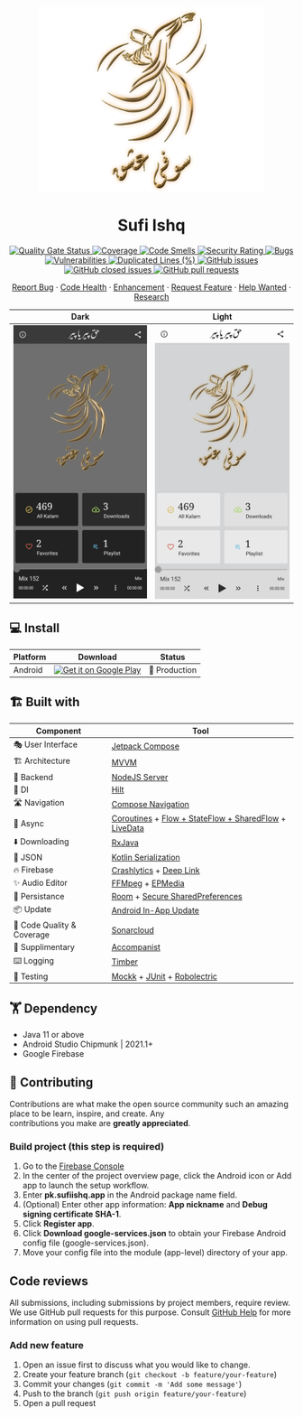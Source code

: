 <div align="center">  
<img src="app/src/main/res/drawable-xxxhdpi/logo.png?raw=true" width="400" />  
<h1 align="center">Sufi Ishq</h1>  
 
<a href="https://sonarcloud.io/summary/new_code?id=sufiishq_sufiishq-mobile">  
    <img alt="Quality Gate Status" src="https://sonarcloud.io/api/project_badges/measure?project=sufiishq_sufiishq-mobile&metric=alert_status" />  
</a>  
<a href="https://sonarcloud.io/summary/new_code?id=sufiishq_sufiishq-mobile">  
    <img alt="Coverage" src="https://sonarcloud.io/api/project_badges/measure?project=sufiishq_sufiishq-mobile&metric=coverage" />  
</a>  
<a href="https://sonarcloud.io/summary/new_code?id=sufiishq_sufiishq-mobile">  
    <img alt="Code Smells" src="https://sonarcloud.io/api/project_badges/measure?project=sufiishq_sufiishq-mobile&metric=code_smells" />  
</a>  
<a href="https://sonarcloud.io/summary/new_code?id=sufiishq_sufiishq-mobile">  
    <img alt="Security Rating" src="https://sonarcloud.io/api/project_badges/measure?project=sufiishq_sufiishq-mobile&metric=security_rating" />  
</a>  
<a href="https://sonarcloud.io/summary/new_code?id=sufiishq_sufiishq-mobil">  
    <img alt="Bugs" src="https://sonarcloud.io/api/project_badges/measure?project=sufiishq_sufiishq-mobile&metric=bugs" />  
</a>  
<a href="https://sonarcloud.io/summary/new_code?id=sufiishq_sufiishq-mobile">  
    <img alt="Vulnerabilities" src="https://sonarcloud.io/api/project_badges/measure?project=sufiishq_sufiishq-mobile&metric=vulnerabilities" />  
</a>  
<a href="https://sonarcloud.io/summary/new_code?id=sufiishq_sufiishq-mobile">  
    <img alt="Duplicated Lines (%)" src="https://sonarcloud.io/api/project_badges/measure?project=sufiishq_sufiishq-mobile&metric=duplicated_lines_density" />  
</a>  
<a href="https://github.com/sufiishq/sufiishq-mobile/issues?q=is%3Aopen+is%3Aissue">  
    <img alt="GitHub issues" src="https://img.shields.io/github/issues/sufiishq/sufiishq-mobile" />  
</a>  
<a href="https://github.com/sufiishq/sufiishq-mobile/issues?q=is%3Aissue+is%3Aclosed">  
    <img alt="GitHub closed issues" src="https://img.shields.io/github/issues-closed/sufiishq/sufiishq-mobile" />  
</a>  
<a href="https://github.com/sufiishq/sufiishq-mobile/pulls?q=is%3Aopen+is%3Apr">  
    <img alt="GitHub pull requests" src="https://img.shields.io/github/issues-pr/sufiishq/sufiishq-mobile" />  
</a>



<p>
<a href="https://github.com/sufiishq/sufiishq-mobile/issues/new/choose">Report Bug</a>  
·  
<a href="https://github.com/sufiishq/sufiishq-mobile/issues/new/choose">Code Health</a>  
·  
<a href="https://github.com/sufiishq/sufiishq-mobile/issues/new/choose">Enhancement</a>  
·  
<a href="https://github.com/sufiishq/sufiishq-mobile/issues/new/choose">Request Feature</a>  
·  
<a href="https://github.com/sufiishq/sufiishq-mobile/issues/new/choose">Help Wanted</a>  
·  
<a href="https://github.com/sufiishq/sufiishq-mobile/issues/new/choose">Research</a>  
</p>
</div>  



| Dark | Light |
|-------|------|
|![](.github/screenshot_dark.jpg)|![](.github/screenshot_light.jpg)

## 💻 Install

| Platform | Download | Status |  
|----------|----------|--------|  
| Android  |<a href='https://play.google.com/store/apps/details?id=pk.sufiishq.app&pcampaignid=pcampaignidMKT-Other-global-all-co-prtnr-py-PartBadge-Mar2515-1'><img alt='Get it on Google Play' src='https://play.google.com/intl/en_us/badges/static/images/badges/en_badge_web_generic.png' width="200"/></a>| 💚 Production |  

## 🏗️️ Built with

| Component       | Tool                          |  
|----------------  |------------------------------    |  
| 🎭  User Interface    | [Jetpack Compose](https://developer.android.com/jetpack/compose)                |  
| 🏗  Architecture    | [MVVM](https://en.wikipedia.org/wiki/Model%E2%80%93view%E2%80%93viewmodel)                            |  
| 🧠  Backend    | [NodeJS Server](https://nodejs.org/en/)                            |  
| 💉  DI                | [Hilt](https://dagger.dev/hilt/)                        |  
| 🛣️  Navigation        | [Compose Navigation](https://developer.android.com/jetpack/compose/navigation)                        |  
| 🌊  Async            | [Coroutines](https://kotlinlang.org/docs/coroutines-overview.html) + [Flow + StateFlow + SharedFlow](https://kotlin.github.io/kotlinx.coroutines/kotlinx-coroutines-core/kotlinx.coroutines.flow/) + [LiveData](https://developer.android.com/topic/libraries/architecture/livedata)                |  
| ⬇️ Downloading            | [RxJava](https://github.com/ReactiveX/RxJava)                |  
| 📄  JSON            | [Kotlin Serialization](https://github.com/Kotlin/kotlinx.serialization)                            |  
| 🔥  Firebase            | [Crashlytics](https://firebase.google.com/docs/crashlytics) + [Deep Link](https://firebase.google.com/products/dynamic-links)                            |  
| ✨  Audio Editor            | [FFMpeg](https://ffmpeg.org/) + [EPMedia](https://github.com/yangjie10930/EpMedia)                            |  
| 💾  Persistance     | [Room](https://developer.android.com/training/data-storage/room) + [Secure SharedPreferences](https://developer.android.com/topic/security/data)   |  
| 📦️  Update     | [Android In-App Update](https://developer.android.com/guide/playcore/in-app-updates/kotlin-java)   |  
| 🧐  Code Quality & Coverage     | [Sonarcloud](https://sonarcloud.io/)   |  
| 🔧  Supplimentary   | [Accompanist](https://github.com/google/accompanist)  |  
| ⌨️  Logging            | [Timber](https://github.com/JakeWharton/timber)                            |  
| 🧪  Testing            | [Mockk](https://mockk.io/) + [JUnit](https://github.com/junit-team/junit5) + [Robolectric](http://robolectric.org/)   |  

## 🏋 Dependency

- Java 11 or above
- Android Studio Chipmunk | 2021.1+
- Google Firebase

## 🤝 Contributing

Contributions are what make the open source community such an amazing place to be learn, inspire, and create. Any  
contributions you make are **greatly appreciated**.

### Build project (this step is required)
1. Go to the [Firebase Console](https://console.firebase.google.com/)
2. In the center of the project overview page, click the Android icon or Add app to launch the setup workflow.
3. Enter **pk.sufiishq.app** in the Android package name field.
4. (Optional) Enter other app information: **App nickname** and **Debug signing certificate SHA-1**.
5. Click **Register app**.
6. Click **Download google-services.json** to obtain your Firebase Android config file (google-services.json).
7. Move your config file into the module (app-level) directory of your app.

## Code reviews

All submissions, including submissions by project members, require review. We use GitHub pull requests for this purpose. Consult [GitHub Help](https://help.github.com/articles/about-pull-requests/) for more information on using pull requests.

### Add new feature
1. Open an issue first to discuss what you would like to change.
1. Create your feature branch (`git checkout -b feature/your-feature`)
1. Commit your changes (`git commit -m 'Add some message'`)
1. Push to the branch (`git push origin feature/your-feature`)
1. Open a pull request
